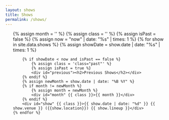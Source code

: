 ```yaml
---
layout: shows
title: Shows
permalink: /shows/
---
```


<div id="container">
<ul>
    {% assign month = '' %}
    {% assign class = '' %}
    {% assign isPast = false %}
    {% assign now = "now" | date: "%s" | times: 1 %}
    {% for show in site.data.shows %}
        {% assign showDate = show.date | date: "%s" | times: 1 %}
        
        {% if showDate < now and isPast == false %}
            {% assign class = 'class="past"' %}
            {% assign isPast = true %}
            <div id="previous"><h2>Previous Shows</h2></div>
        {% endif %}
        {% assign newMonth = show.date | date: "%B %Y" %}
        {% if month != newMonth %}
            {% assign month = newMonth %}
            <div id="month" {{ class }}>{{ month }}</div>
        {% endif %}
        <div id="show" {{ class }}>{{ show.date | date: "%d" }} {{ show.venue }} ({{show.location}}) {{ show.lineup }}</div>
    {% endfor %}    
</ul>
